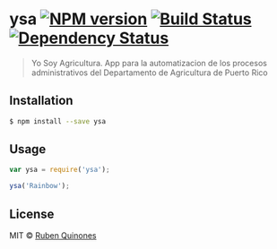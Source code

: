 # ysa [![NPM version][npm-image]][npm-url] [![Build Status][travis-image]][travis-url] [![Dependency Status][daviddm-image]][daviddm-url]
> Yo Soy Agricultura.  App para la automatizacion de los procesos administrativos del Departamento de Agricultura de Puerto Rico

## Installation

```sh
$ npm install --save ysa
```

## Usage

```js
var ysa = require('ysa');

ysa('Rainbow');
```
## License

MIT © [Ruben Quinones]()


[npm-image]: https://badge.fury.io/js/ysa.svg
[npm-url]: https://npmjs.org/package/ysa
[travis-image]: https://travis-ci.org/rubenquinones/ysa.svg?branch=master
[travis-url]: https://travis-ci.org/rubenquinones/ysa
[daviddm-image]: https://david-dm.org/rubenquinones/ysa.svg?theme=shields.io
[daviddm-url]: https://david-dm.org/rubenquinones/ysa
